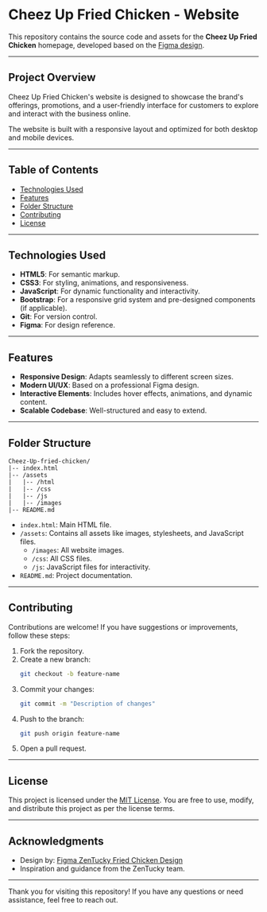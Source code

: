 # Cheez Up Fried Chicken - Website

This repository contains the source code and assets for the **Cheez Up Fried Chicken** homepage, developed based on the [Figma design](https://www.figma.com/design/4GDditDNTQ0monP6m9kgnC/ZenTucky-Fired-Chicken-HomePage?node-id=0-1&p=f&t=GAPYZyId5NS8bvJR-0).

---

## Project Overview
Cheez Up Fried Chicken's website is designed to showcase the brand's offerings, promotions, and a user-friendly interface for customers to explore and interact with the business online.

The website is built with a responsive layout and optimized for both desktop and mobile devices.

---

## Table of Contents
- [Technologies Used](#technologies-used)
- [Features](#features)
- [Folder Structure](#folder-structure)
- [Contributing](#contributing)
- [License](#license)

---

## Technologies Used
- **HTML5**: For semantic markup.
- **CSS3**: For styling, animations, and responsiveness.
- **JavaScript**: For dynamic functionality and interactivity.
- **Bootstrap**: For a responsive grid system and pre-designed components (if applicable).
- **Git**: For version control.
- **Figma**: For design reference.

---

## Features
- **Responsive Design**: Adapts seamlessly to different screen sizes.
- **Modern UI/UX**: Based on a professional Figma design.
- **Interactive Elements**: Includes hover effects, animations, and dynamic content.
- **Scalable Codebase**: Well-structured and easy to extend.

---

## Folder Structure
```
Cheez-Up-fried-chicken/
|-- index.html
|-- /assets
|   |-- /html
|   |-- /css
|   |-- /js
|   |-- /images
|-- README.md
```

- `index.html`: Main HTML file.
- `/assets`: Contains all assets like images, stylesheets, and JavaScript files.
  - `/images`: All website images.
  - `/css`: All CSS files.
  - `/js`: JavaScript files for interactivity.
- `README.md`: Project documentation.

---

## Contributing
Contributions are welcome! If you have suggestions or improvements, follow these steps:
1. Fork the repository.
2. Create a new branch:
   ```bash
   git checkout -b feature-name
   ```
3. Commit your changes:
   ```bash
   git commit -m "Description of changes"
   ```
4. Push to the branch:
   ```bash
   git push origin feature-name
   ```
5. Open a pull request.

---

## License
This project is licensed under the [MIT License](LICENSE). You are free to use, modify, and distribute this project as per the license terms.

---

## Acknowledgments
- Design by: [Figma ZenTucky Fried Chicken Design](https://www.figma.com/design/4GDditDNTQ0monP6m9kgnC/ZenTucky-Fired-Chicken-HomePage?node-id=0-1&p=f&t=GAPYZyId5NS8bvJR-0)
- Inspiration and guidance from the ZenTucky team.

---

Thank you for visiting this repository! If you have any questions or need assistance, feel free to reach out.
